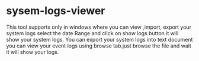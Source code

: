 # sysem-logs-viewer
This tool supports only in windows where you can view ,import, export your system logs
select the date Range and click on show logs button it will show your system logs. You can export your system logs into text document
you can view your event logs using browse tab.just browse the file and wait it will show your logs.

